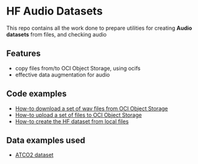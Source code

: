 # HF Audio Datasets
This repo contains all the work done to prepare utilities for creating **Audio datasets** from files, and checking audio

## Features
* copy files from/to OCI Object Storage, using ocifs
* effective data augmentation for audio

## Code examples
* [How-to download a set of wav files from OCI Object Storage](./download_from_oss.ipynb)
* [How-to upload a set of files to OCI Object Storage](./upload_to_oss.ipynb)
* [How-to create the HF dataset from local files](./prepare_dataset.ipynb)

## Data examples used
* [ATCO2 dataset](https://www.atco2.org/data)



